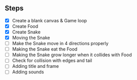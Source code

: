 ## Steps

- [x] Create a blank canvas & Game loop
- [x] Create Food
- [x] Create Snake
- [x] Moving the Snake
- [ ] Make the Snake move in 4 directions properly
- [ ] Making the Snake eat the Food
- [ ] Making the Snake grow longer when it collides with Food
- [ ] Check for collision with edges and tail
- [ ] Adding title and frame
- [ ] Adding sounds
